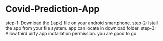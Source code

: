# Covid-Prediction-App

step-1: Download the (.apk) file on your android smartphone.
step-2: Istall the app from your file system. app can locate in download folder. 
step-3: Allow third pirty app indtallation permission.
you are good to go.
